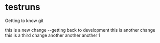 # testruns
Getting to know git

this is a new change  --getting back to development
this is another change
this is a third change
another
another
another 1

